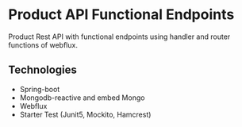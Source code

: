 # Product API Functional Endpoints
Product Rest API with functional endpoints using handler and router functions of webflux.


## Technologies
- Spring-boot
- Mongodb-reactive and embed Mongo
- Webflux
- Starter Test (Junit5, Mockito, Hamcrest)
